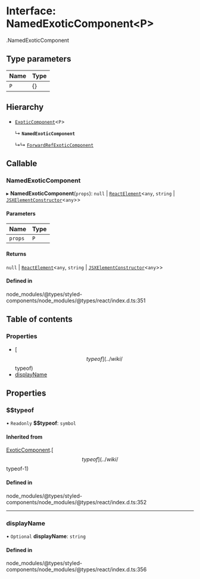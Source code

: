 # Interface: NamedExoticComponent<P\>

[<internal>](../wiki/%3Cinternal%3E).NamedExoticComponent

## Type parameters

| Name | Type |
| :------ | :------ |
| `P` | {} |

## Hierarchy

- [`ExoticComponent`](../wiki/%3Cinternal%3E.ExoticComponent)<`P`\>

  ↳ **`NamedExoticComponent`**

  ↳↳ [`ForwardRefExoticComponent`](../wiki/%3Cinternal%3E.ForwardRefExoticComponent)

## Callable

### NamedExoticComponent

▸ **NamedExoticComponent**(`props`): ``null`` \| [`ReactElement`](../wiki/%3Cinternal%3E.ReactElement)<`any`, `string` \| [`JSXElementConstructor`](../wiki/%3Cinternal%3E#jsxelementconstructor-1)<`any`\>\>

#### Parameters

| Name | Type |
| :------ | :------ |
| `props` | `P` |

#### Returns

``null`` \| [`ReactElement`](../wiki/%3Cinternal%3E.ReactElement)<`any`, `string` \| [`JSXElementConstructor`](../wiki/%3Cinternal%3E#jsxelementconstructor-1)<`any`\>\>

#### Defined in

node_modules/@types/styled-components/node_modules/@types/react/index.d.ts:351

## Table of contents

### Properties

- [$$typeof](../wiki/%3Cinternal%3E.NamedExoticComponent#$$typeof)
- [displayName](../wiki/%3Cinternal%3E.NamedExoticComponent#displayname)

## Properties

### $$typeof

• `Readonly` **$$typeof**: `symbol`

#### Inherited from

[ExoticComponent](../wiki/%3Cinternal%3E.ExoticComponent).[$$typeof](../wiki/%3Cinternal%3E.ExoticComponent#$$typeof-1)

#### Defined in

node_modules/@types/styled-components/node_modules/@types/react/index.d.ts:352

___

### displayName

• `Optional` **displayName**: `string`

#### Defined in

node_modules/@types/styled-components/node_modules/@types/react/index.d.ts:356
